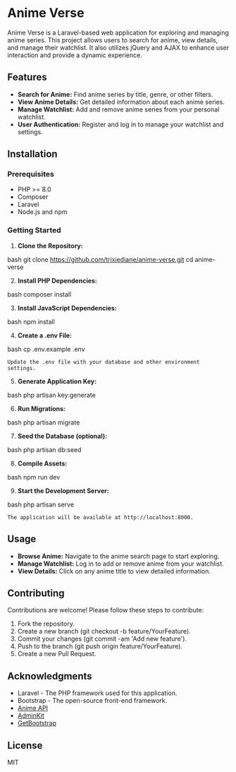 # Anime Verse

Anime Verse is a Laravel-based web application for exploring and managing anime series. This project allows users to search for anime, view details, and manage their watchlist. It also utilizes jQuery and AJAX to enhance user interaction and provide a dynamic experience.

## Features

- **Search for Anime:** Find anime series by title, genre, or other filters.
- **View Anime Details:** Get detailed information about each anime series.
- **Manage Watchlist:** Add and remove anime series from your personal watchlist.
- **User Authentication:** Register and log in to manage your watchlist and settings.

## Installation

### Prerequisites

- PHP >= 8.0
- Composer
- Laravel
- Node.js and npm

### Getting Started

1. **Clone the Repository:**

    
bash
    git clone https://github.com/trixiediane/anime-verse.git
    cd anime-verse


2. **Install PHP Dependencies:**

    
bash
    composer install


3. **Install JavaScript Dependencies:**

    
bash
    npm install


4. **Create a .env File:**

    
bash
    cp .env.example .env


    Update the .env file with your database and other environment settings.

5. **Generate Application Key:**

    
bash
    php artisan key:generate


6. **Run Migrations:**

    
bash
    php artisan migrate


7. **Seed the Database (optional):**

    
bash
    php artisan db:seed


8. **Compile Assets:**

    
bash
    npm run dev


9. **Start the Development Server:**

    
bash
    php artisan serve


    The application will be available at http://localhost:8000.

## Usage

- **Browse Anime:** Navigate to the anime search page to start exploring.
- **Manage Watchlist:** Log in to add or remove anime from your watchlist.
- **View Details:** Click on any anime title to view detailed information.

## Contributing

Contributions are welcome! Please follow these steps to contribute:

1. Fork the repository.
2. Create a new branch (git checkout -b feature/YourFeature).
3. Commit your changes (git commit -am 'Add new feature').
4. Push to the branch (git push origin feature/YourFeature).
5. Create a new Pull Request.

## Acknowledgments

- Laravel - The PHP framework used for this application.
- Bootstrap - The open-source front-end framework.
- [Anime API](https://docs.api.jikan.moe/)
- [AdminKit](https://demo.adminkit.io/)
- [GetBootstrap](https://getbootstrap.com/)

## License

MIT
